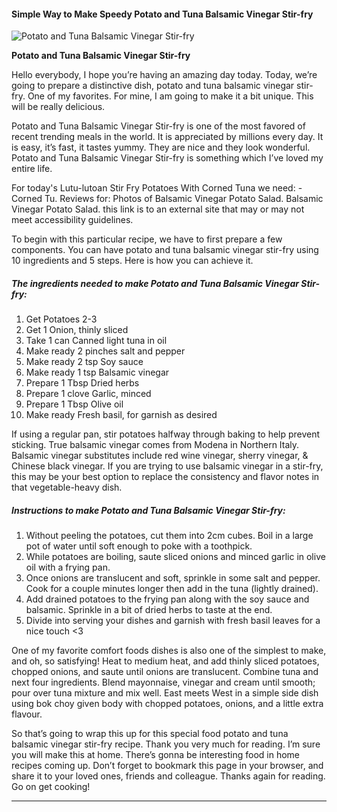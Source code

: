             

#### Simple Way to Make Speedy Potato and Tuna Balsamic Vinegar Stir-fry

![Potato and Tuna Balsamic Vinegar Stir-fry](https://img-global.cpcdn.com/recipes/2448343_3b8464f5007054dd/751x532cq70/potato-and-tuna-balsamic-vinegar-stir-fry-recipe-main-photo.jpg)

**Potato and Tuna Balsamic Vinegar Stir-fry**

Hello everybody, I hope you’re having an amazing day today. Today, we’re going to prepare a distinctive dish, potato and tuna balsamic vinegar stir-fry. One of my favorites. For mine, I am going to make it a bit unique. This will be really delicious.

Potato and Tuna Balsamic Vinegar Stir-fry is one of the most favored of recent trending meals in the world. It is appreciated by millions every day. It is easy, it’s fast, it tastes yummy. They are nice and they look wonderful. Potato and Tuna Balsamic Vinegar Stir-fry is something which I’ve loved my entire life.

For today's Lutu-lutoan Stir Fry Potatoes With Corned Tuna we need: - Corned Tu. Reviews for: Photos of Balsamic Vinegar Potato Salad. Balsamic Vinegar Potato Salad. this link is to an external site that may or may not meet accessibility guidelines.

To begin with this particular recipe, we have to first prepare a few components. You can have potato and tuna balsamic vinegar stir-fry using 10 ingredients and 5 steps. Here is how you can achieve it.

##### The ingredients needed to make Potato and Tuna Balsamic Vinegar Stir-fry:

1.  Get Potatoes 2-3
2.  Get 1 Onion, thinly sliced
3.  Take 1 can Canned light tuna in oil
4.  Make ready 2 pinches salt and pepper
5.  Make ready 2 tsp Soy sauce
6.  Make ready 1 tsp Balsamic vinegar
7.  Prepare 1 Tbsp Dried herbs
8.  Prepare 1 clove Garlic, minced
9.  Prepare 1 Tbsp Olive oil
10.  Make ready Fresh basil, for garnish as desired

If using a regular pan, stir potatoes halfway through baking to help prevent sticking. True balsamic vinegar comes from Modena in Northern Italy. Balsamic vinegar substitutes include red wine vinegar, sherry vinegar, & Chinese black vinegar. If you are trying to use balsamic vinegar in a stir-fry, this may be your best option to replace the consistency and flavor notes in that vegetable-heavy dish.

##### Instructions to make Potato and Tuna Balsamic Vinegar Stir-fry:

1.  Without peeling the potatoes, cut them into 2cm cubes. Boil in a large pot of water until soft enough to poke with a toothpick.
2.  While potatoes are boiling, saute sliced onions and minced garlic in olive oil with a frying pan.
3.  Once onions are translucent and soft, sprinkle in some salt and pepper. Cook for a couple minutes longer then add in the tuna (lightly drained).
4.  Add drained potatoes to the frying pan along with the soy sauce and balsamic. Sprinkle in a bit of dried herbs to taste at the end.
5.  Divide into serving your dishes and garnish with fresh basil leaves for a nice touch <3

One of my favorite comfort foods dishes is also one of the simplest to make, and oh, so satisfying! Heat to medium heat, and add thinly sliced potatoes, chopped onions, and saute until onions are translucent. Combine tuna and next four ingredients. Blend mayonnaise, vinegar and cream until smooth; pour over tuna mixture and mix well. East meets West in a simple side dish using bok choy given body with chopped potatoes, onions, and a little extra flavour.

So that’s going to wrap this up for this special food potato and tuna balsamic vinegar stir-fry recipe. Thank you very much for reading. I’m sure you will make this at home. There’s gonna be interesting food in home recipes coming up. Don’t forget to bookmark this page in your browser, and share it to your loved ones, friends and colleague. Thanks again for reading. Go on get cooking!

* * *